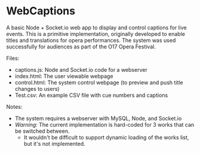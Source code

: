 # WebCaptions
A basic Node + Socket.io web app to display and control captions for live events. This is a primitive implementation, originally developed to enable titles and translations for opera performances. The system was used successfully for audiences as part of the O17 Opera Festival.

Files:
* captions.js: Node and Socket.io code for a webserver
* index.html: The user viewable webpage
* control.html: The system control webpage (to preview and push title changes to users)
* Test.csv: An example CSV file with cue numbers and captions

Notes:
* The system requires a webserver with MySQL, Node, and Socket.io
* *Warning:* The current implementation is hard-coded for 3 works that can be switched between.
  * It wouldn't be difficult to support dynamic loading of the works list, but it's not implemented.
  
  
